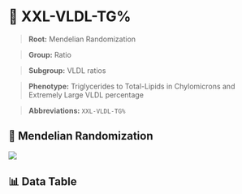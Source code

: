 # 🧪 XXL-VLDL-TG%

> **Root:** Mendelian Randomization

> **Group:** Ratio  

> **Subgroup:** VLDL ratios

> **Phenotype:** Triglycerides to Total-Lipids in Chylomicrons and Extremely Large VLDL percentage  

> **Abbreviations:** `XXL-VLDL-TG%`

## 🧬 Mendelian Randomization  

<img src="/MR/Figures/Inverse/XXL-VLDL-TG%.png"/>


## 📊 Data Table


<CsvTableMRI src="/MR/Data/Inverse/XXL-VLDL-TG%.csv"/>
